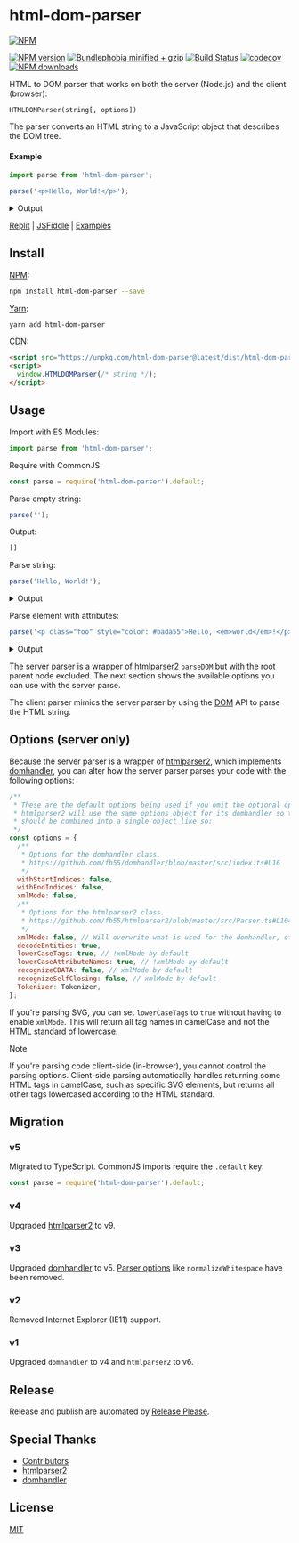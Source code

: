 # html-dom-parser

[![NPM](https://nodei.co/npm/html-dom-parser.png)](https://nodei.co/npm/html-dom-parser/)

[![NPM version](https://badgen.net/npm/v/html-dom-parser)](https://www.npmjs.com/package/html-dom-parser)
[![Bundlephobia minified + gzip](https://badgen.net/bundlephobia/minzip/html-dom-parser)](https://bundlephobia.com/package/html-dom-parser)
[![Build Status](https://github.com/remarkablemark/html-dom-parser/workflows/build/badge.svg?branch=master)](https://github.com/remarkablemark/html-dom-parser/actions?query=workflow%3Abuild)
[![codecov](https://codecov.io/gh/remarkablemark/html-dom-parser/branch/master/graph/badge.svg?token=6RRL0875TY)](https://codecov.io/gh/remarkablemark/html-dom-parser)
[![NPM downloads](https://badgen.net/npm/dm/html-dom-parser)](https://www.npmjs.com/package/html-dom-parser)

HTML to DOM parser that works on both the server (Node.js) and the client (browser):

```
HTMLDOMParser(string[, options])
```

The parser converts an HTML string to a JavaScript object that describes the DOM tree.

#### Example

```js
import parse from 'html-dom-parser';

parse('<p>Hello, World!</p>');
```

<details>
<summary>Output</summary>
<p>

```js
[
  Element {
    type: 'tag',
    parent: null,
    prev: null,
    next: null,
    startIndex: null,
    endIndex: null,
    children: [
      Text {
        type: 'text',
        parent: [Circular],
        prev: null,
        next: null,
        startIndex: null,
        endIndex: null,
        data: 'Hello, World!'
      }
    ],
    name: 'p',
    attribs: {}
  }
]
```

</p>
</details>

[Replit](https://replit.com/@remarkablemark/html-dom-parser) | [JSFiddle](https://jsfiddle.net/remarkablemark/ff9yg1yz/) | [Examples](https://github.com/remarkablemark/html-dom-parser/tree/master/examples)

## Install

[NPM](https://www.npmjs.com/package/html-dom-parser):

```sh
npm install html-dom-parser --save
```

[Yarn](https://yarnpkg.com/package/html-dom-parser):

```sh
yarn add html-dom-parser
```

[CDN](https://unpkg.com/html-dom-parser/):

```html
<script src="https://unpkg.com/html-dom-parser@latest/dist/html-dom-parser.min.js"></script>
<script>
  window.HTMLDOMParser(/* string */);
</script>
```

## Usage

Import with ES Modules:

```js
import parse from 'html-dom-parser';
```

Require with CommonJS:

```js
const parse = require('html-dom-parser').default;
```

Parse empty string:

```js
parse('');
```

Output:

<!-- prettier-ignore -->
```js
[]
```

Parse string:

```js
parse('Hello, World!');
```

<details>
<summary>Output</summary>
<p>

```js
[
  Text {
    type: 'text',
    parent: null,
    prev: null,
    next: null,
    startIndex: null,
    endIndex: null,
    data: 'Hello, World!'
  }
]
```

</p>
</details>

Parse element with attributes:

```js
parse('<p class="foo" style="color: #bada55">Hello, <em>world</em>!</p>');
```

<details>
<summary>Output</summary>
<p>

```js
[
  Element {
    type: 'tag',
    parent: null,
    prev: null,
    next: null,
    startIndex: null,
    endIndex: null,
    children: [ [Text], [Element], [Text] ],
    name: 'p',
    attribs: { class: 'foo', style: 'color: #bada55' }
  }
]
```

</p>
</details>

The server parser is a wrapper of [htmlparser2](https://github.com/fb55/htmlparser2) `parseDOM` but with the root parent node excluded. The next section shows the available options you can use with the server parse.

The client parser mimics the server parser by using the [DOM](https://developer.mozilla.org/docs/Web/API/Document_Object_Model/Introduction) API to parse the HTML string.

## Options (server only)

Because the server parser is a wrapper of [htmlparser2](https://github.com/fb55/htmlparser2), which implements [domhandler](https://github.com/fb55/domhandler), you can alter how the server parser parses your code with the following options:

```js
/**
 * These are the default options being used if you omit the optional options object.
 * htmlparser2 will use the same options object for its domhandler so the options
 * should be combined into a single object like so:
 */
const options = {
  /**
   * Options for the domhandler class.
   * https://github.com/fb55/domhandler/blob/master/src/index.ts#L16
   */
  withStartIndices: false,
  withEndIndices: false,
  xmlMode: false,
  /**
   * Options for the htmlparser2 class.
   * https://github.com/fb55/htmlparser2/blob/master/src/Parser.ts#L104
   */
  xmlMode: false, // Will overwrite what is used for the domhandler, otherwise inherited.
  decodeEntities: true,
  lowerCaseTags: true, // !xmlMode by default
  lowerCaseAttributeNames: true, // !xmlMode by default
  recognizeCDATA: false, // xmlMode by default
  recognizeSelfClosing: false, // xmlMode by default
  Tokenizer: Tokenizer,
};
```

If you're parsing SVG, you can set `lowerCaseTags` to `true` without having to enable `xmlMode`. This will return all tag names in camelCase and not the HTML standard of lowercase.

> [!NOTE]
> If you're parsing code client-side (in-browser), you cannot control the parsing options. Client-side parsing automatically handles returning some HTML tags in camelCase, such as specific SVG elements, but returns all other tags lowercased according to the HTML standard.

## Migration

### v5

Migrated to TypeScript. CommonJS imports require the `.default` key:

```js
const parse = require('html-dom-parser').default;
```

### v4

Upgraded [htmlparser2](https://github.com/fb55/htmlparser2) to v9.

### v3

Upgraded [domhandler](https://github.com/fb55/domhandler) to v5. [Parser options](https://github.com/fb55/htmlparser2/wiki/Parser-options) like `normalizeWhitespace` have been removed.

### v2

Removed Internet Explorer (IE11) support.

### v1

Upgraded `domhandler` to v4 and `htmlparser2` to v6.

## Release

Release and publish are automated by [Release Please](https://github.com/googleapis/release-please).

## Special Thanks

- [Contributors](https://github.com/remarkablemark/html-dom-parser/graphs/contributors)
- [htmlparser2](https://github.com/fb55/htmlparser2)
- [domhandler](https://github.com/fb55/domhandler)

## License

[MIT](https://github.com/remarkablemark/html-dom-parser/blob/master/LICENSE)

